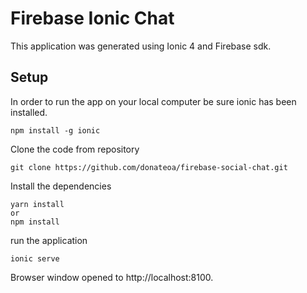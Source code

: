 # Firebase Ionic Chat

This application was generated using Ionic 4 and Firebase sdk.

## Setup
In order to run the app on your local computer be sure ionic has been installed.
```
npm install -g ionic
```

Clone the code from repository

```
git clone https://github.com/donateoa/firebase-social-chat.git
```

Install the dependencies
```
yarn install 
or
npm install
```

run the application

```
ionic serve
```

Browser window opened to http://localhost:8100.